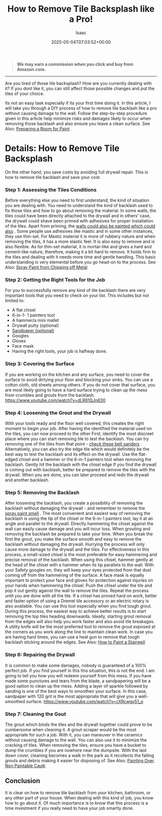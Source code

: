 ﻿---
author: Isaac
layout: post
title: How to Remove Tile Backsplash like a Pro!
date: '2025-05-04T07:03:52+00:00'
categories:
- DIY Paintings
tags: []
slug: /how-to-remove-tile-backsplash/
lastmod: 2025-05-07T12:21:28+03:00
---
> **We may earn a commission when you click and buy from Amazon.com.**
>

---
Are you tired of those tile backsplash? How are you currently dealing with it? If you dont like it, you can still affect those possible changes and put the tiles of your choice.

Its not an easy task especially if its your first time doing it. In this article, I will take you through a DIY process of how to remove tile backlash like a pro without causing damage to the wall.
Follow the step-by-step procedure given in this article help minimize risks and damages likely to occur when removing those backlash and also ensure you leave a clean surface. See Also:
[Preparing a Room for Paint](https://pestpolicy.com/how-to-prep-a-room-for-paint/)
.
# Details: How to Remove Tile Backsplash
On the other hand, you save costs by avoiding full drywall repair. This is how to remove tile backlash and save your cost.
### Step 1: Assessing the Tiles Conditions
Before everything else you need to first understand, the kind of situation you are dealing with. You need to understand the kind of backlash used to fix those tiles and how to go about removing the material.
In some walls, the tiles could have been directly attached to the drywall and in others' case, the drywall could shave been primed with adhesives for proper installation of the tiles. Apart from priming, the
[walls could also be painted which could also](https://pestpolicy.com/what-is-enamel-paint-used-for/)
.
Some people use adhesives like mastic and in some other instances, they use thin-set. For Mastic material it is more of rubbery nature and when removing the tiles, it has a more elastic feel. It is also easy to remove and is also flexible.
As for thin-set material, it is mortar-like and gives a hard and cement-like nature, therefore, making it a bit hard to remove. It holds firm to the tiles and dealing with it needs more time and gentle handling.
This basic understanding is very elemental before you go head-on to the process. See Also:
[Spray Paint from Chipping off Metal](https://pestpolicy.com/how-to-keep-spray-paint-from-chipping-off-metal/)
### Step 2: Getting the Right Tools for the Job
For you to successfully remove any kind of tile backlash there are very important tools that you need to check on your list. This includes but not limited to:
- A flat chisel
- 6-in-1- 1 painters tool
- A hammer/a mini mallet
- Drywall putty (optional)
- [Sandpaper (optional)](https://pestpolicy.com/what-grit-sandpaper-for-primer-before-paint/)
- Googles
- Gloves
- Face mask
- Having the right tools, your job is halfway done.
### Step 3: Covering the Surface
If you are working on the kitchen and any surface, you need to cover the surface to avoid dirtying your floor and blocking your sinks. You can use a cotton cloth, old sheets among others.
If you do not cover that surface, you are most likely going to have a hard surface trying to clean up the mess from crumbles and grouts from the backlash.
https://www.youtube.com/watch?v=dLR81QJn830
### Step 4: Loosening the Grout and the Drywall
With your tools ready and the floor well covered, this creates the right moment to begin your job. After having the identified the material used on the tiles, you can now proceed to the other
First, identify the most discreet place where you can start removing tile to test the backlash. You can try removing one of the tiles from that point -
[check these belt sanders](https://pestpolicy.com/best-belt-sander-for-deck/)
.
Alternatively, you can also try the edge tile which would definitely be the best way to test the backlash and its effect on the drywall. Use the flat-edged chisel and a hammer or the 6-in-1 painters tool when removing the backlash. Gently hit the backlash with the chisel edge
If you find the drywall is coming out with backlash, better be prepared to remove the tiles with the drywall. When you are done, you can later proceed and redo the drywall and another backlash.
### Step 5: Removing the Backlash
After loosening the backlash, you create a possibility of removing the backlash without damaging the drywall - and remember to remove the
[spray paint smell](https://pestpolicy.com/how-to-get-rid-of-spray-paint-smell/)
.
The most convenient and easiest way of removing the backlash is using the tip of the chisel or the 6-in-1 painters tool, lay it at an angle and parallel to the drywall. Directly hammering the chisel against the wall can easily cause damage and you will incur loss.
When grouting and removing the backlash be prepared to take your time. When you break the first the grout, you make the surface smooth and easy to remove the backlash without damaging the drywall.
Hurrying the process will only cause more damage to the drywall and the tiles. For effectiveness in this process, a small-sized chisel is the most preferable for easy hammering and precise removal of the backlash.
When using this chisel, hammer gently at the head of the chisel with a hammer when its tip parallels to the wall.
With your Safety googles on, they will keep your eyes protected from that dust coming off from the hammering of the surface.
A face mask is equally important to protect your face and gloves for protection against injuries on your hands when hammering the chisel.
Push the chisel under the tile and pop it out gently against the wall to remove the tiles. Repeat the process until you are done with all the tile.
If a chisel has proved hard on work, better and faster option of using a Dremel tile accessory or an electric rotary is also available. You can use this tool especially when you find tough grout.
During this process, the easiest way to achieve better results is to start removing the top tiles heading downwards. Ideally, starting grout removal from the edges will also help you work faster and also avoid tile breakages.
A utility knife will be the most preferred tool to remove the grout exposed at the corners as you work along the line to maintain clean work.
In case you are having hard times, you can use a heat gun to remove that tough backlash sticking around the edges.
See Also:
[How to Paint a Stairwell](https://pestpolicy.com/how-to-paint-a-stairwell/)
### Step 6: Repairing the Drywall
It is common to make some damages, nobody is guaranteed of a 100% perfect job. If you find yourself in this this situation, this is not the end.
I am going to tell you how you will redeem yourself from this mess. If you have made some punctures and tears from the blade, a sandpapering will be a good option to clean up the mess.
Adding a layer of sparkle followed by sanding is one of the best ways to smoothen your surface. In this case, sandpaper with 120 grit is the most appropriate that will give you a well-smoothed surface.
https://www.youtube.com/watch?v=cXRcwgy51_o
### Step 7: Cleaning the Gout
The grout which binds the tiles and the drywall together could prove to be cumbersome when cleaning it.
A grout scraper would be the most appropriate for such a job. With it, you can maneuver in the ceramics without causing damage to the wall. You can also use it to minimize the cracking of tiles.
When removing the tiles, ensure you have a bucket to dump the crumbles if you are nowhere near the dumpsite.
With the laid down cover, cleaning becomes a walk in the park as it recollects the falling grouts and debris making it easier for disposing of.
See Also:
[Painting Over Non Paintable Caulk](https://pestpolicy.com/how-to-paint-over-non-paintable-caulk/)
## Conclusion
It is clear on how to remove tile backlash from your kitchen, bathroom, or any other part of your house. When dealing with this kind of job, you know how to go about it.
Of much importance is to know that this process is a time investment if you really need to have your job smartly done.
